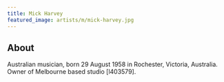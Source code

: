 ```yaml
---
title: Mick Harvey
featured_image: artists/m/mick-harvey.jpg
---
```

## About

Australian musician, born 29 August 1958 in Rochester, Victoria, Australia. Owner of Melbourne based studio [l403579].


